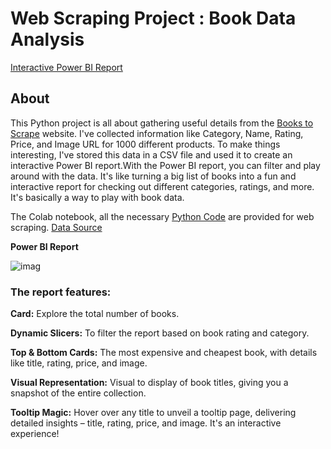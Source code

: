 # Web Scraping Project : Book Data Analysis 
 [Interactive Power BI Report](https://app.powerbi.com/links/-LFnpWfaLb?ctid=92db908c-acdb-4a08-b97a-fbb156264652&pbi_source=linkShare)


## About
This Python project is all about gathering useful details from the [Books to Scrape](http://books.toscrape.com/index.html) website. I've collected information like Category, Name, Rating, Price, and Image URL for 1000 different products. To make things interesting, I've stored this data in a CSV file and used it to create an interactive Power BI report.With the Power BI report, you can filter and play around with the data. It's like turning a big list of books into a fun and interactive report for checking out different categories, ratings, and more. It's basically a  way to play with book data.


The Colab notebook, all the necessary [Python Code](https://github.com/Zeba-Kauser/Web-Scraping_Project/blob/main/All_codes.ipynb) are provided for web scraping. [Data Source](https://github.com/Zeba-Kauser/Web-Scraping_Project/blob/main/All_products.csv)

**Power BI  Report**



  ![imag](https://github.com/Zeba-Kauser/WebScrapping_/blob/main/Report_image.PNG?raw=true)

### The report features:

**Card:** Explore the total number of books.

**Dynamic Slicers:**  To filter the report based on book rating and category.

**Top & Bottom Cards:** The most expensive and cheapest book, with details like title, rating, price, and image.

**Visual Representation:** Visual to display of book titles, giving you a snapshot of the entire collection.

**Tooltip Magic:** Hover over any title to unveil a tooltip page, delivering detailed insights – title, rating, price, and image. It's an interactive experience!
